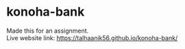 # konoha-bank
Made this for an assignment. <br>
Live website link: https://talhaanik56.github.io/konoha-bank/
